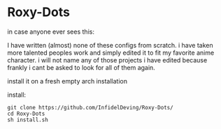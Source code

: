 # Roxy-Dots

in case anyone ever sees this: 

  I have written (almost) none of these configs from scratch. i have taken more talented peoples work and simply edited it to fit my favorite anime character. i will not name any of those projects i have edited because frankly i cant be asked to      look for all of them again.

install it on a fresh empty arch installation

install:

    git clone https://github.com/InfidelDeving/Roxy-Dots/
    cd Roxy-Dots
    sh install.sh
